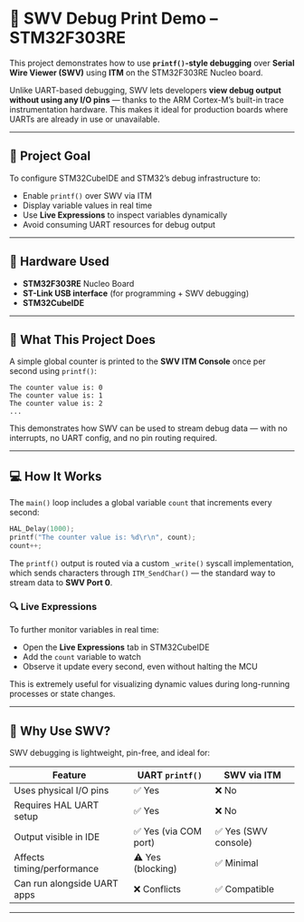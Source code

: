 # 🧠 SWV Debug Print Demo – STM32F303RE

This project demonstrates how to use **`printf()`-style debugging** over **Serial Wire Viewer (SWV)** using **ITM** on the STM32F303RE Nucleo board.

Unlike UART-based debugging, SWV lets developers **view debug output without using any I/O pins** — thanks to the ARM Cortex-M’s built-in trace instrumentation hardware. This makes it ideal for production boards where UARTs are already in use or unavailable.

---

## 🎯 Project Goal

To configure STM32CubeIDE and STM32’s debug infrastructure to:

- Enable `printf()` over SWV via ITM  
- Display variable values in real time  
- Use **Live Expressions** to inspect variables dynamically  
- Avoid consuming UART resources for debug output

---

## 🔧 Hardware Used

- **STM32F303RE** Nucleo Board  
- **ST-Link USB interface** (for programming + SWV debugging)  
- **STM32CubeIDE**

---

## 🚦 What This Project Does

A simple global counter is printed to the **SWV ITM Console** once per second using `printf()`:

```text
The counter value is: 0
The counter value is: 1
The counter value is: 2
...
```

This demonstrates how SWV can be used to stream debug data — with no interrupts, no UART config, and no pin routing required.

---

## 💻 How It Works

The `main()` loop includes a global variable `count` that increments every second:

```c
HAL_Delay(1000);
printf("The counter value is: %d\r\n", count);
count++;
```

The `printf()` output is routed via a custom `_write()` syscall implementation, which sends characters through `ITM_SendChar()` — the standard way to stream data to **SWV Port 0**.

### 🔍 Live Expressions

To further monitor variables in real time:

- Open the **Live Expressions** tab in STM32CubeIDE
- Add the `count` variable to watch
- Observe it update every second, even without halting the MCU

This is extremely useful for visualizing dynamic values during long-running processes or state changes.

---

## 🧠 Why Use SWV?

SWV debugging is lightweight, pin-free, and ideal for:

| Feature                      | UART `printf()` | SWV via ITM |
|------------------------------|-----------------|-------------|
| Uses physical I/O pins       | ✅ Yes           | ❌ No        |
| Requires HAL UART setup      | ✅ Yes           | ❌ No        |
| Output visible in IDE        | ✅ Yes (via COM port) | ✅ Yes (SWV console) |
| Affects timing/performance   | ⚠️ Yes (blocking) | ✅ Minimal   |
| Can run alongside UART apps  | ❌ Conflicts     | ✅ Compatible |

---

